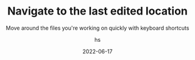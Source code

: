 ---
date: 2022-06-17
title: Navigate to the last edited location
technologies: [java]
topics: [editing]
author: hs
subtitle: Move around the files you're working on quickly with keyboard shortcuts
thumbnail: ./thumbnail.png
cardThumbnail: ./card.png
shortVideo:
  poster: ./tip.png
  url: https://youtu.be/ErLxG_hTkwo
seealso:
  - title: (documentation) IntelliJ IDEA Help - Navigate with the caret
    href: https://www.jetbrains.com/help/idea/navigating-through-the-source-code.html#find_cursor_edit
  - title: (video)  IntelliJ IDEA YouTube - Navigation in IntelliJ IDEA
    href: https://www.youtube.com/v/1UHsJyCq1SU
leadin: | 
  
  Use **⇧⌘⌫** (macOS), **Ctrl+Shift+Backspace** (Windows/Linux) to navigate to the last edited location.
---